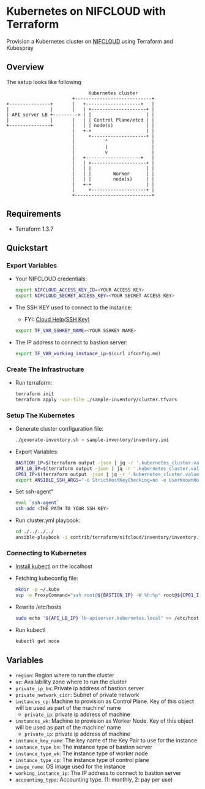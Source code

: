 # Kubernetes on NIFCLOUD with Terraform

Provision a Kubernetes cluster on [NIFCLOUD](https://pfs.nifcloud.com/) using Terraform and Kubespray

## Overview

The setup looks like following

```text
                              Kubernetes cluster
                        +----------------------------+
+---------------+       |   +--------------------+   |
|               |       |   | +--------------------+ |
| API server LB +---------> | |                    | |
|               |       |   | | Control Plane/etcd | |
+---------------+       |   | | node(s)            | |
                        |   +-+                    | |
                        |     +--------------------+ |
                        |           ^                |
                        |           |                |
                        |           v                |
                        |   +--------------------+   |
                        |   | +--------------------+ |
                        |   | |                    | |
                        |   | |        Worker      | |
                        |   | |        node(s)     | |
                        |   +-+                    | |
                        |     +--------------------+ |
                        +----------------------------+
```

## Requirements

* Terraform 1.3.7

## Quickstart

### Export Variables

* Your NIFCLOUD credentials:

  ```bash
  export NIFCLOUD_ACCESS_KEY_ID=<YOUR ACCESS KEY>
  export NIFCLOUD_SECRET_ACCESS_KEY=<YOUR SECRET ACCESS KEY>
  ```

* The SSH KEY used to connect to the instance:
  * FYI: [Cloud Help(SSH Key)](https://pfs.nifcloud.com/help/ssh.htm)

  ```bash
  export TF_VAR_SSHKEY_NAME=<YOUR SSHKEY NAME>
  ```

* The IP address to connect to bastion server:

  ```bash
  export TF_VAR_working_instance_ip=$(curl ifconfig.me)
  ```

### Create The Infrastructure

* Run terraform:

  ```bash
  terraform init
  terraform apply -var-file ./sample-inventory/cluster.tfvars
  ```

### Setup The Kubernetes

* Generate cluster configuration file:

  ```bash
  ./generate-inventory.sh > sample-inventory/inventory.ini
  ```

* Export Variables:

  ```bash
  BASTION_IP=$(terraform output -json | jq -r '.kubernetes_cluster.value.bastion_info | to_entries[].value.public_ip')
  API_LB_IP=$(terraform output -json | jq -r '.kubernetes_cluster.value.control_plane_lb')
  CP01_IP=$(terraform output -json | jq -r '.kubernetes_cluster.value.control_plane_info | to_entries[0].value.private_ip')
  export ANSIBLE_SSH_ARGS="-o StrictHostKeyChecking=no -o UserKnownHostsFile=/dev/null -o ProxyCommand=\"ssh root@${BASTION_IP} -W %h:%p\""
  ```

* Set ssh-agent"

  ```bash
  eval `ssh-agent`
  ssh-add <THE PATH TO YOUR SSH KEY>
  ```

* Run cluster.yml playbook:

  ```bash
  cd ./../../../
  ansible-playbook -i contrib/terraform/nifcloud/inventory/inventory.ini cluster.yml
  ```

### Connecting to Kubernetes

* [Install kubectl](https://kubernetes.io/docs/tasks/tools/) on the localhost
* Fetching kubeconfig file:

  ```bash
  mkdir -p ~/.kube
  scp -o ProxyCommand="ssh root@${BASTION_IP} -W %h:%p" root@${CP01_IP}:/etc/kubernetes/admin.conf ~/.kube/config
  ```

* Rewrite /etc/hosts

  ```bash
  sudo echo "${API_LB_IP} lb-apiserver.kubernetes.local" >> /etc/hosts
  ```

* Run kubectl

  ```bash
  kubectl get node
  ```

## Variables

* `region`: Region where to run the cluster
* `az`: Availability zone where to run the cluster
* `private_ip_bn`: Private ip address of bastion server
* `private_network_cidr`:  Subnet of private network
* `instances_cp`: Machine to provision as Control Plane. Key of this object will be used as part of the machine' name
  * `private_ip`: private ip address of machine
* `instances_wk`: Machine to provision as Worker Node. Key of this object will be used as part of the machine' name
  * `private_ip`: private ip address of machine
* `instance_key_name`: The key name of the Key Pair to use for the instance
* `instance_type_bn`: The instance type of bastion server
* `instance_type_wk`: The instance type of worker node
* `instance_type_cp`: The instance type of control plane
* `image_name`: OS image used for the instance
* `working_instance_ip`: The IP address to connect to bastion server
* `accounting_type`: Accounting type. (1: monthly, 2: pay per use)
